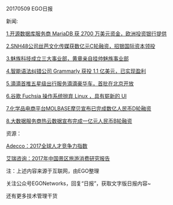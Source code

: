 20170509 EGO日报

新闻:

[1.开源数据库服务商 MariaDB 获 2700 万美元资金，欧洲投资银行提供](http://36kr.com/p/5074070.html?ktm_source=feed)

[2.SNH48公司丝芭文化传媒获数亿元C轮融资，招银国际资本领投](http://www.iyiou.com/p/44959)

[3.魅族科技成立三大事业部，黄章亲自挂帅魅族事业部](http://tech.qq.com/a/20170509/017771.htm)

[4.智能语法纠错公司 Grammarly 获投 1.1 亿美元，已实现盈利](http://36kr.com/p/5074042.html?ktm_source=feed)

[5.滴滴首推五星级出行服务滴滴豪华车，首批在北京开放](http://tech.qq.com/a/20170509/012845.htm)

[6.谷歌 Fuchsia 操作系统抛弃 Linux ，具有崭新的 UI](https://www.oschina.net/news/84594/google-fuchsia-smartphone-os-dumps-linux-has-a-wild-new-ui)

[7.化学品电商平台MOLBASE摩贝宣布已完成数亿人民币D轮融资](http://36kr.com/p/5074101.html?ktm_source=feed)

[8.大数据服务商热云数据宣布完成一亿元人民币B轮融资](http://www.iyiou.com/p/44974)

资源：

[Adecco：2017全球人才竞争力指数](http://www.199it.com/archives/584444.html)

[艾瑞咨询：2017年中国景区旅游消费研究报告](http://www.199it.com/archives/590773.html)

注：上述内容来源于互联网，由EGO整理

关注公众号EGONetworks，回复“日报”，获取文字版日报内容~

还有更多技术管理干货

